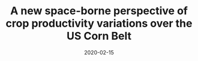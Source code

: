 ---
title: "<b>A new space-borne perspective of crop productivity variations over the US Corn Belt</b>"
collection: publications
permalink: /publication/2020-02-15-Somkuti
date: 2020-02-15
year: 2020
venue: 'Agricultural and Forest Meteorology'
paperurl: 'https://doi.org/doi:10.1016/j.agrformet.2019.107826'
citation: '<b>45</b> - Somkuti P., Bosch H., Feng L., Palmer P.I., Parker R.J. et al., <b>A new space-borne perspective of crop productivity variations over the US Corn Belt</b>, Agricultural and Forest Meteorology, 281, 107826, 2020. <a href="https://doi.org/doi:10.1016/j.agrformet.2019.107826">doi:10.1016/j.agrformet.2019.107826</a> (cited 3 times)

'
---